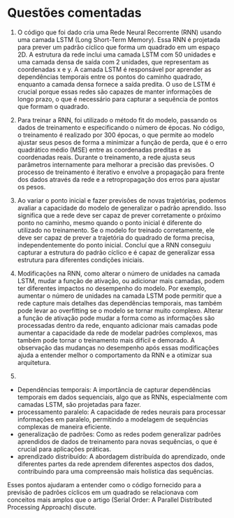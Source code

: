 # Questões comentadas 
1. O código que foi dado cria uma Rede Neural Recorrente (RNN) usando uma camada LSTM (Long Short-Term Memory). Essa RNN é projetada para prever um padrão cíclico que forma um quadrado em um espaço 2D. A estrutura da rede inclui uma camada LSTM com 50 unidades e uma camada densa de saída com 2 unidades, que representam as coordenadas x e y. A camada LSTM é responsável por aprender as dependências temporais entre os pontos do caminho quadrado, enquanto a camada densa fornece a saída predita. O uso de LSTM é crucial porque essas redes são capazes de manter informações de longo prazo, o que é necessário para capturar a sequência de pontos que formam o quadrado.

2. Para treinar a RNN, foi utilizado o método fit do modelo, passando os dados de treinamento e especificando o número de épocas. No código, o treinamento é realizado por 300 épocas, o que permite ao modelo ajustar seus pesos de forma a minimizar a função de perda, que é o erro quadrático médio (MSE) entre as coordenadas preditas e as coordenadas reais. Durante o treinamento, a rede ajusta seus parâmetros internamente para melhorar a precisão das previsões. O processo de treinamento é iterativo e envolve a propagação para frente dos dados através da rede e a retropropagação dos erros para ajustar os pesos.

3. Ao variar o ponto inicial e fazer previsões de novas trajetórias, podemos avaliar a capacidade do modelo de generalizar o padrão aprendido. Isso significa que a rede deve ser capaz de prever corretamente o próximo ponto no caminho, mesmo quando o ponto inicial é diferente do utilizado no treinamento. Se o modelo for treinado corretamente, ele deve ser capaz de prever a trajetória do quadrado de forma precisa, independentemente do ponto inicial. Concluí que a RNN conseguiu capturar a estrutura do padrão cíclico e é capaz de generalizar essa estrutura para diferentes condições iniciais.

4. Modificações na RNN, como alterar o número de unidades na camada LSTM, mudar a função de ativação, ou adicionar mais camadas, podem ter diferentes impactos no desempenho do modelo. Por exemplo, aumentar o número de unidades na camada LSTM pode permitir que a rede capture mais detalhes das dependências temporais, mas também pode levar ao overfitting se o modelo se tornar muito complexo. Alterar a função de ativação pode mudar a forma como as informações são processadas dentro da rede, enquanto adicionar mais camadas pode aumentar a capacidade da rede de modelar padrões complexos, mas também pode tornar o treinamento mais difícil e demorado. A observação das mudanças no desempenho após essas modificações ajuda a entender melhor o comportamento da RNN e a otimizar sua arquitetura.

5. 
* Dependências temporais: A importância de capturar dependências temporais em dados sequenciais, algo que as RNNs, especialmente com camadas LSTM, são projetadas para fazer.
* processamento paralelo: A capacidade de redes neurais para processar informações em paralelo, permitindo a modelagem de sequências complexas de maneira eficiente.
* generalização de padrões: Como as redes podem generalizar padrões aprendidos de dados de treinamento para novas sequências, o que é crucial para aplicações práticas.
* aprendizado distribuído: A abordagem distribuída do aprendizado, onde diferentes partes da rede aprendem diferentes aspectos dos dados, contribuindo para uma compreensão mais holística das sequências.

Esses pontos ajudaram a entender como o código fornecido para a previsão de padrões cíclicos em um quadrado se relacionava com conceitos mais amplos que o artigo (Serial Order: A Parallel Distributed Processing Approach) discute.